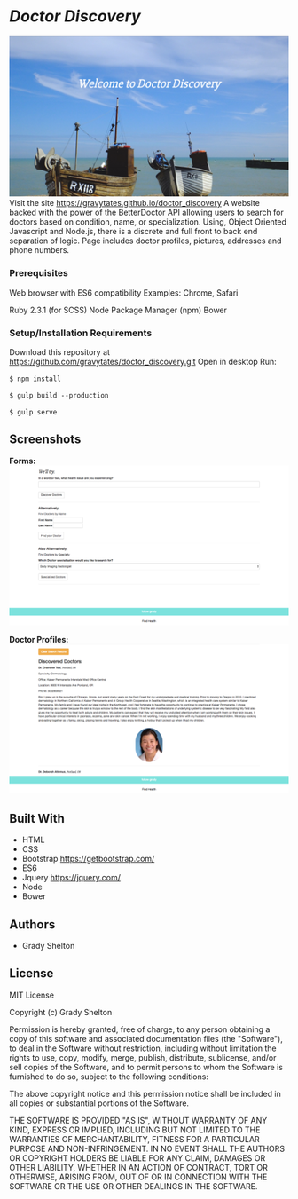 # _Doctor Discovery_
![Image of Homepage Screenshot](img/homepage.png)
Visit the site https://gravytates.github.io/doctor_discovery
A website backed with the power of the BetterDoctor API allowing users to search for doctors based on condition, name, or specialization. Using, Object Oriented Javascript and Node.js, there is a discrete and full front to back end separation of logic. Page includes doctor profiles, pictures, addresses and phone numbers.  

### Prerequisites

Web browser with ES6 compatibility
Examples: Chrome, Safari

Ruby 2.3.1 (for SCSS)
Node Package Manager (npm)
Bower

### Setup/Installation Requirements

Download this repository at https://github.com/gravytates/doctor_discovery.git
Open in desktop
Run:
```
$ npm install
```
```
$ gulp build --production
```
```
$ gulp serve
```

## Screenshots

**Forms:**
![Image of forms](img/forms.png)

**Doctor Profiles:**
![Image of a doctor profile](img/doctors.png)

## Built With

* HTML
* CSS
* Bootstrap https://getbootstrap.com/
* ES6
* Jquery https://jquery.com/
* Node
* Bower

## Authors

* Grady Shelton

## License

MIT License

Copyright (c) Grady Shelton

Permission is hereby granted, free of charge, to any person obtaining a copy
of this software and associated documentation files (the "Software"), to deal
in the Software without restriction, including without limitation the rights
to use, copy, modify, merge, publish, distribute, sublicense, and/or sell
copies of the Software, and to permit persons to whom the Software is
furnished to do so, subject to the following conditions:

The above copyright notice and this permission notice shall be included in all
copies or substantial portions of the Software.

THE SOFTWARE IS PROVIDED "AS IS", WITHOUT WARRANTY OF ANY KIND, EXPRESS OR
IMPLIED, INCLUDING BUT NOT LIMITED TO THE WARRANTIES OF MERCHANTABILITY,
FITNESS FOR A PARTICULAR PURPOSE AND NON-INFRINGEMENT. IN NO EVENT SHALL THE
AUTHORS OR COPYRIGHT HOLDERS BE LIABLE FOR ANY CLAIM, DAMAGES OR OTHER
LIABILITY, WHETHER IN AN ACTION OF CONTRACT, TORT OR OTHERWISE, ARISING FROM,
OUT OF OR IN CONNECTION WITH THE SOFTWARE OR THE USE OR OTHER DEALINGS IN THE
SOFTWARE.
